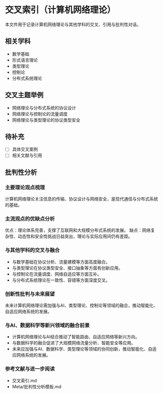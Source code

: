 # 交叉索引（计算机网络理论）

本文件用于记录计算机网络理论与其他学科的交叉、引用与批判性对话。

## 相关学科

- 数学基础
- 形式语言理论
- 类型理论
- 控制论
- 分布式系统理论

## 交叉主题举例

- 网络理论与分布式系统的协议设计
- 网络理论与控制论的流量调度
- 网络理论与类型理论的协议类型安全

## 待补充

- [ ] 具体交叉案例
- [ ] 相关文献与引用

## 批判性分析

### 主要理论观点梳理

计算机网络理论关注信息的传输、协议设计与网络安全，是现代通信与分布式系统的基础。

### 主流观点的优缺点分析

优点：理论体系完善，支撑了互联网和大规模分布式系统的发展。
缺点：网络复杂性、动态性和安全性挑战日益突出，理论与实际应用间仍有差距。

### 与其他学科的交叉与融合

- 与数学基础在协议分析、流量建模等方面高度融合。
- 与类型理论在协议类型安全、接口抽象等方面有创新应用。
- 与控制论在流量调度、网络自适应等方面互补。
- 与分布式系统理论在一致性、容错等方面深度交叉。

### 创新性批判与未来展望

未来计算机网络理论需加强与AI、类型理论、控制论等领域的融合，推动智能化、自适应网络系统的发展。

### 与AI、数据科学等新兴领域的融合前景

- 计算机网络理论与AI结合推动了智能路由、自适应网络等新兴方向。
- 与数据科学的融合促进了大规模网络流量分析、智能安全等应用。
- 未来应加强与AI、数据科学、类型理论等领域的协同创新，推动智能化、自适应网络系统的发展。

### 参考文献与进一步阅读

- 交叉索引.md
- Meta/批判性分析模板.md
